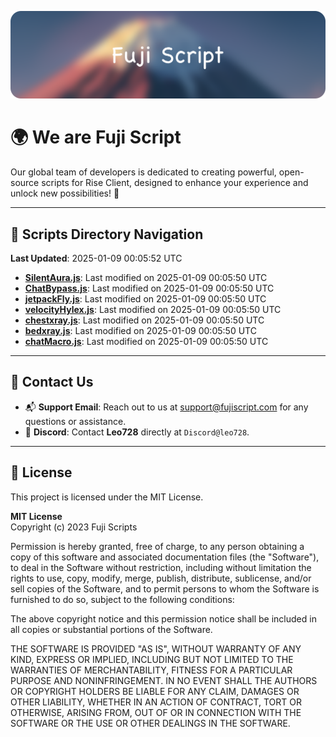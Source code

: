 ![Banner](.github/b.webp)

# 🌍 **We are Fuji Script**

Our global team of developers is dedicated to creating powerful, open-source scripts for Rise Client, designed to enhance your experience and unlock new possibilities! 🌟

---
<!-- SCRIPTS_NAVIGATION_START -->
## 📂 **Scripts Directory Navigation**

**Last Updated**: 2025-01-09 00:05:52 UTC

- **[SilentAura.js](scripts/SilentAura.js)**: Last modified on 2025-01-09 00:05:50 UTC
- **[ChatBypass.js](scripts/ChatBypass.js)**: Last modified on 2025-01-09 00:05:50 UTC
- **[jetpackFly.js](scripts/jetpackFly.js)**: Last modified on 2025-01-09 00:05:50 UTC
- **[velocityHylex.js](scripts/velocityHylex.js)**: Last modified on 2025-01-09 00:05:50 UTC
- **[chestxray.js](scripts/chestxray.js)**: Last modified on 2025-01-09 00:05:50 UTC
- **[bedxray.js](scripts/bedxray.js)**: Last modified on 2025-01-09 00:05:50 UTC
- **[chatMacro.js](scripts/chatMacro.js)**: Last modified on 2025-01-09 00:05:50 UTC

<!-- SCRIPTS_NAVIGATION_END -->

---

## 💬 **Contact Us**  
- 📬 **Support Email**: Reach out to us at [support@fujiscript.com](mailto:support@fujiscript.com) for any questions or assistance.  
- 💬 **Discord**: Contact **Leo728** directly at `Discord@leo728`.

---

## 📜 **License**

This project is licensed under the MIT License.  

**MIT License**  
Copyright (c) 2023 Fuji Scripts  

Permission is hereby granted, free of charge, to any person obtaining a copy of this software and associated documentation files (the "Software"), to deal in the Software without restriction, including without limitation the rights to use, copy, modify, merge, publish, distribute, sublicense, and/or sell copies of the Software, and to permit persons to whom the Software is furnished to do so, subject to the following conditions:  

The above copyright notice and this permission notice shall be included in all copies or substantial portions of the Software.  

THE SOFTWARE IS PROVIDED "AS IS", WITHOUT WARRANTY OF ANY KIND, EXPRESS OR IMPLIED, INCLUDING BUT NOT LIMITED TO THE WARRANTIES OF MERCHANTABILITY, FITNESS FOR A PARTICULAR PURPOSE AND NONINFRINGEMENT. IN NO EVENT SHALL THE AUTHORS OR COPYRIGHT HOLDERS BE LIABLE FOR ANY CLAIM, DAMAGES OR OTHER LIABILITY, WHETHER IN AN ACTION OF CONTRACT, TORT OR OTHERWISE, ARISING FROM, OUT OF OR IN CONNECTION WITH THE SOFTWARE OR THE USE OR OTHER DEALINGS IN THE SOFTWARE.  
